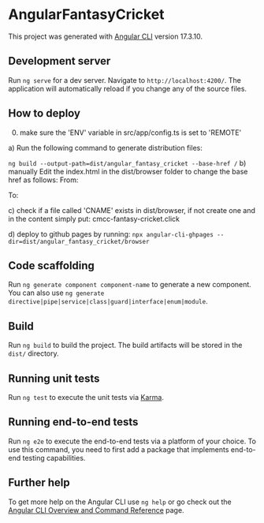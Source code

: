 # AngularFantasyCricket

This project was generated with [Angular CLI](https://github.com/angular/angular-cli) version 17.3.10.

## Development server

Run `ng serve` for a dev server. Navigate to `http://localhost:4200/`. The application will automatically reload if you change any of the source files.

## How to deploy 
0) make sure the 'ENV' variable in src/app/config.ts is set to 'REMOTE'

a) Run the following command to generate distribution files: 

```ng build --output-path=dist/angular_fantasy_cricket --base-href /``` 
b) manually Edit the index.html in the dist/browser folder to change the base href  as follows:
From:
<base href="/">
To:
<base href="./">

c) check if a file called 'CNAME' exists in dist/browser, if not create one 
and in the content simply put: cmcc-fantasy-cricket.click

d) deploy to github pages by running: 
```npx angular-cli-ghpages --dir=dist/angular_fantasy_cricket/browser```


## Code scaffolding

Run `ng generate component component-name` to generate a new component. You can also use `ng generate directive|pipe|service|class|guard|interface|enum|module`.

## Build

Run `ng build` to build the project. The build artifacts will be stored in the `dist/` directory.

## Running unit tests

Run `ng test` to execute the unit tests via [Karma](https://karma-runner.github.io).

## Running end-to-end tests

Run `ng e2e` to execute the end-to-end tests via a platform of your choice. To use this command, you need to first add a package that implements end-to-end testing capabilities.

## Further help

To get more help on the Angular CLI use `ng help` or go check out the [Angular CLI Overview and Command Reference](https://angular.io/cli) page.

